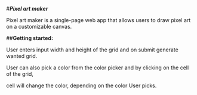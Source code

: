 #***Pixel art maker*** 

Pixel art maker is a single-page web app that allows users to draw pixel art on a customizable canvas. 

##**Getting started:** 

User enters input width and height of the grid and on submit generate wanted grid. 

User can also pick a color from the color picker and by clicking on the cell of the grid, 

cell will change the color, depending on the color User picks. 




